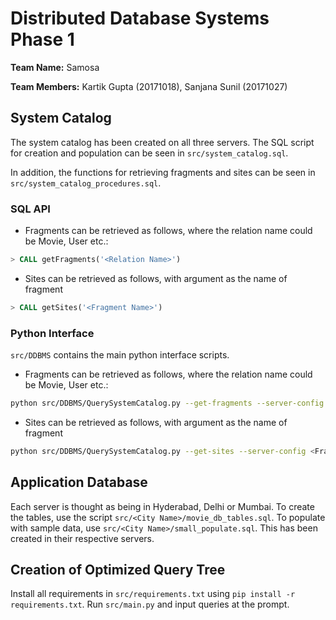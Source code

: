 # Distributed Database Systems Phase 1

**Team Name:** Samosa

**Team Members:** Kartik Gupta (20171018), Sanjana Sunil (20171027)

## System Catalog

The system catalog has been created on all three servers. The SQL script for creation and population can be seen in `src/system_catalog.sql`. 

In addition, the functions for retrieving fragments and sites can be seen in `src/system_catalog_procedures.sql`.

### SQL API
* Fragments can be retrieved as follows, where the relation name could be Movie, User etc.:
``` SQL
> CALL getFragments('<Relation Name>')
```
* Sites can be retrieved as follows, with argument as the name of fragment
```SQL
> CALL getSites('<Fragment Name>')
```

### Python Interface
`src/DDBMS` contains the main python interface scripts.

* Fragments can be retrieved as follows, where the relation name could be Movie, User etc.:
```bash
python src/DDBMS/QuerySystemCatalog.py --get-fragments --server-config <Ralation Name>
```
* Sites can be retrieved as follows, with argument as the name of fragment
```bash
python src/DDBMS/QuerySystemCatalog.py --get-sites --server-config <Fragment ID>
```

## Application Database

Each server is thought as being in Hyderabad, Delhi or Mumbai. To create the tables, use the script `src/<City Name>/movie_db_tables.sql`. To populate with sample data, use `src/<City Name>/small_populate.sql`. This has been created in their respective servers.

## Creation of Optimized Query Tree

Install all requirements in `src/requirements.txt` using `pip install -r requirements.txt`.
Run `src/main.py` and input queries at the prompt.
